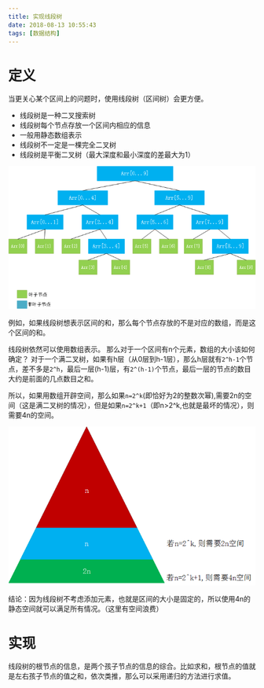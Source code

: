 ```yaml
---
title: 实现线段树
date: 2018-08-13 10:55:43
tags: [数据结构]
---
```


# 定义

当更关心某个区间上的问题时，使用线段树（区间树）会更方便。

* 线段树是一种二叉搜索树
* 线段树每个节点存放一个区间内相应的信息
* 一般用静态数组表示
* 线段树不一定是一棵完全二叉树
* 线段树是平衡二叉树（最大深度和最小深度的差最大为1）

![线段树](实现线段树/1.png)

例如，如果线段树想表示区间的和，那么每个节点存放的不是对应的数组，而是这个区间的和。

线段树依然可以使用数组表示。
那么对于一个区间有n个元素，数组的大小该如何确定？
对于一个满二叉树，如果有h层（从0层到h-1层），那么h层就有`2^h-1`个节点，差不多是`2^h`，最后一层(h-1)层，有`2^(h-1)`个节点，最后一层的节点的数目大约是前面的几点数目之和。

所以，如果用数组开辟空间，那么如果`n=2^k`(即恰好为2的整数次幂),需要2n的空间（这是满二叉树的情况），但是如果`n=2^k+1`（即n>2^k,也就是最坏的情况），则需要4n的空间。

![线段树所需要的数组大小](实现线段树/2.png)

结论：因为线段树不考虑添加元素，也就是区间的大小是固定的，所以使用4n的静态空间就可以满足所有情况。（这里有空间浪费）

# 实现

线段树的根节点的信息，是两个孩子节点的信息的综合。比如求和，根节点的值就是左右孩子节点的值之和，依次类推，那么可以采用递归的方法进行求值。

